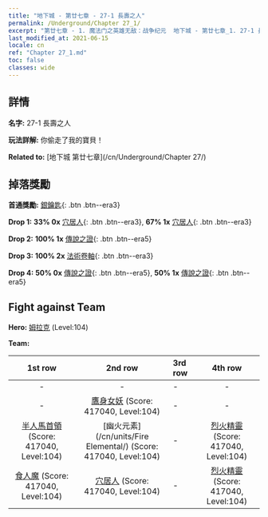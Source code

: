 ```yaml
---
title: "地下城 - 第廿七章 - 27-1 長壽之人"
permalink: /Underground/Chapter 27_1/
excerpt: "第廿七章 - 1. 魔法门之英雄无敌：战争纪元  地下城 - 第廿七章_1. 27-1 長壽之人"
last_modified_at: 2021-06-15
locale: cn
ref: "Chapter 27_1.md"
toc: false
classes: wide
---
```


## 詳情

 **名字:** 27-1 長壽之人

 **玩法詳解:**       你偷走了我的寶貝！

 **Related to:** [地下城 第廿七章](/cn/Underground/Chapter 27/)

## 掉落獎勵

 **首通獎勵:** [銀鑰匙](/cn/Items/con_693/){: .btn .btn--era3}

 **Drop 1:** **33% 0x** [穴居人](/cn/Items/unt_244/){: .btn .btn--era3}, **67% 1x** [穴居人](/cn/Items/unt_244/){: .btn .btn--era3}

 **Drop 2:** **100% 1x** [傳說之證](/cn/Items/mat_102/){: .btn .btn--era5}

 **Drop 3:** **100% 2x** [法術卷軸](/cn/Items/con_694/){: .btn .btn--era3}

 **Drop 4:** **50% 0x** [傳說之證](/cn/Items/mat_95/){: .btn .btn--era5}, **50% 1x** [傳說之證](/cn/Items/mat_95/){: .btn .btn--era5}


## Fight against Team
 **Hero:** [姆拉克](/cn/heroes/Mullich/) (Level:104)

 **Team:**


  | 1st row | 2nd row | 3rd row | 4th row |
  |:----:|:----:|:----|:----:|
  | - | - | - | - |
  | - | [鷹身女妖](/cn/units/Harpy/) (Score: 417040, Level:104)  | - | - |
  | [半人馬首領](/cn/units/Centaur/) (Score: 417040, Level:104)  | [幽火元素](/cn/units/Fire Elemental/) (Score: 417040, Level:104)  | - | [烈火精靈](/cn/units/Efreeti/) (Score: 417040, Level:104)  |
  | [食人魔](/cn/units/Ogre/) (Score: 417040, Level:104)  | [穴居人](/cn/units/Troglodyte/) (Score: 417040, Level:104)  | - | [烈火精靈](/cn/units/Efreeti/) (Score: 417040, Level:104)  |


